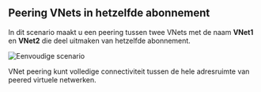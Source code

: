 ## <a name="peering-vnets-in-the-same-subscription"></a>Peering VNets in hetzelfde abonnement

In dit scenario maakt u een peering tussen twee VNets met de naam **VNet1** en **VNet2** die deel uitmaken van hetzelfde abonnement. 

![Eenvoudige scenario](./media/virtual-networks-create-vnetpeering-scenario-basic-include/figure01.PNG)

VNet peering kunt volledige connectiviteit tussen de hele adresruimte van peered virtuele netwerken.    
